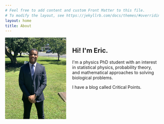 ```yaml
---
# Feel free to add content and custom Front Matter to this file.
# To modify the layout, see https://jekyllrb.com/docs/themes/#overriding-theme-defaults
layout: home
title: About
---
```


<div style="display: flex; align-items: flex-start; gap: 20px;">
  <img src="/assets/personal image.jpg" alt="Eric" style="width: 200px; height: auto; flex-shrink: 0;">
  <div>
    <h2>Hi! I'm Eric.</h2>
    <p>I'm a physics PhD student with an interest in statistical physics, probability theory, and mathematical approaches to solving biological problems.</p>
    <p>I have a blog called Critical Points.</p>
  </div>
</div>